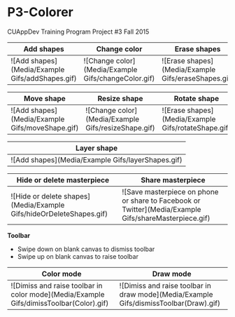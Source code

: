 # P3-Colorer
CUAppDev Training Program Project #3 Fall 2015


Add shapes | Change color | Erase shapes
--- | --- | ---
![Add shapes](Media/Example Gifs/addShapes.gif) | ![Change color](Media/Example Gifs/changeColor.gif) | ![Erase shapes](Media/Example Gifs/eraseShapes.gif)

Move shape | Resize shape | Rotate shape
--- | --- | ---
![Add shapes](Media/Example Gifs/moveShape.gif) | ![Change color](Media/Example Gifs/resizeShape.gif) | ![Erase shapes](Media/Example Gifs/rotateShape.gif)

Layer shape |
--- |
![Add shapes](Media/Example Gifs/layerShapes.gif) |

Hide or delete masterpiece | Share masterpiece
--- | --- 
![Hide or delete shapes](Media/Example Gifs/hideOrDeleteShapes.gif) | ![Save masterpiece on phone or share to Facebook or Twitter](Media/Example Gifs/shareMasterpiece.gif)

**Toolbar**
- Swipe down on blank canvas to dismiss toolbar
- Swipe up on blank canvas to raise toolbar

Color mode | Draw mode
--- | --- 
![Dimiss and raise toolbar in color mode](Media/Example Gifs/dimissToolbar(Color).gif) | ![Dimiss and raise toolbar in draw mode](Media/Example Gifs/dismissToolbar(Draw).gif)
